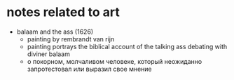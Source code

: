 # notes related to art

- balaam and the ass (1626)
  - painting by rembrandt van rijn
  - painting portrays the biblical account of the talking ass debating with diviner balaam
  - о покорном, молчаливом человеке, который неожиданно запротестовал или выразил свое мнение
